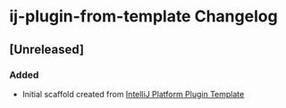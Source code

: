 <!-- Keep a Changelog guide -> https://keepachangelog.com -->

# ij-plugin-from-template Changelog

## [Unreleased]
### Added
- Initial scaffold created from [IntelliJ Platform Plugin Template](https://github.com/JetBrains/intellij-platform-plugin-template)
